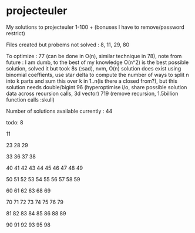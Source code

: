 # projecteuler

My solutions to projecteuler 1-100 + (bonuses I have to remove/password restrict)

Files created but probems not solved : 8, 11, 29, 80

To optimize :
77
(can be done in O(n), similar technique in 78), note from future : I am dumb, to the best of my knowledge O(n^2) is the best possible solution, solved it but took 8s (:sad), nvm, O(n) solution does exist using binomial coeffients, use star delta to compute the number of ways to split n into k parts and sum this over k in 1..n(is there a closed from?), but this solution needs double/bigint
96
(hyperoptimise i/o, share possible solution data across recursion calls, 3d vector)
719
(remove recursion, 1.5billion function calls :skull)

Number of solutions available currently : 44

todo:
8

11

23
28
29

33
36
37
38

40
41
42
43
44
45
46
47
48
49

50
51
52
53
54
55
56
57
58
59

60
61
62
63
68
69

70
71
72
73
74
75
76
79

81
82
83
84
85
86
88
89

90
91
92
93
95
98
